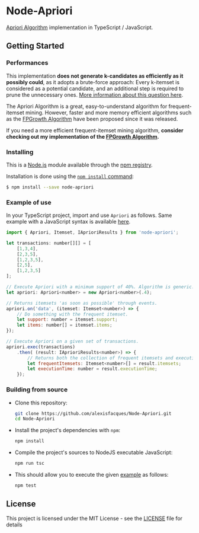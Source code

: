 # Node-Apriori
[Apriori Algorithm](https://en.wikipedia.org/wiki/Apriori_algorithm) implementation in TypeScript / JavaScript.

## Getting Started

### Performances

This implementation **does not generate k-candidates as efficiently as it possibly could**, as it adopts a brute-force approach: Every k-itemset is considered as a potential candidate, and an additional step is required to prune the unnecessary ones. [More information about this question here](http://paulallen.ca/apriori-algorithm-generating-candidate-fis/).

The Apriori Algorithm is a great, easy-to-understand algorithm for frequent-itemset mining. However, faster and more memory efficient algorithms such as the [FPGrowth Algorithm](https://en.wikibooks.org/wiki/Data_Mining_Algorithms_In_R/Frequent_Pattern_Mining/The_FP-Growth_Algorithm) have been proposed since it was released.

If you need a more efficient frequent-itemset mining algorithm, **consider checking out my implementation of the [FPGrowth Algorithm](https://github.com/alexisfacques/Node-FPGrowth).**

### Installing

This is a [Node.js](https://nodejs.org/en/) module available through the [npm registry](https://www.npmjs.com/).

Installation is done using the [`npm install` command](https://docs.npmjs.com/getting-started/installing-npm-packages-locally):

```bash
$ npm install --save node-apriori
```

### Example of use
In your TypeScript project, import and use `Apriori` as follows. Same example with a JavaScript syntax is available [here](./examples/example.js).

```js
import { Apriori, Itemset, IAprioriResults } from 'node-apriori';

let transactions: number[][] = [
    [1,3,4],
    [2,3,5],
    [1,2,3,5],
    [2,5],
    [1,2,3,5]
];

// Execute Apriori with a minimum support of 40%. Algorithm is generic.
let apriori: Apriori<number> = new Apriori<number>(.4);

// Returns itemsets 'as soon as possible' through events.
apriori.on('data', (itemset: Itemset<number>) => {
    // Do something with the frequent itemset.
    let support: number = itemset.support;
    let items: number[] = itemset.items;
});

// Execute Apriori on a given set of transactions.
apriori.exec(transactions)
    .then( (result: IAprioriResults<number>) => {
        // Returns both the collection of frequent itemsets and execution time in millisecond.
        let frequentItemsets: Itemset<number>[] = result.itemsets;
        let executionTime: number = result.executionTime;
    });
```

### Building from source
- Clone this repository:
  ```bash
  git clone https://github.com/alexisfacques/Node-Apriori.git
  cd Node-Apriori
  ```
- Install the project's dependencies with `npm`:
  ```bash
  npm install
  ```
- Compile the project's sources to NodeJS executable JavaScript:
  ```bash
  npm run tsc
  ```
- This should allow you to execute the given [example](./examples/example.js) as follows:
  ```bash
  npm test
  ```

## License

This project is licensed under the MIT License - see the [LICENSE](LICENSE) file for details
